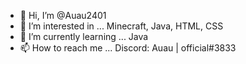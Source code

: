 - 👋 Hi, I’m @Auau2401
- 👀 I’m interested in ...
Minecraft, Java, HTML, CSS
- 🌱 I’m currently learning ...
Java
- 📫 How to reach me ...
Discord: Auau | official#3833

<!---
Auau2401/Auau2401 is a ✨ special ✨ repository because its `README.md` (this file) appears on your GitHub profile.
You can click the Preview link to take a look at your changes.
--->

